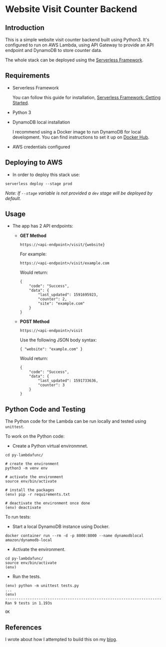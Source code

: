 # Website Visit Counter Backend

## Introduction
This is a simple website visit counter backend built using Python3. It's configured to run on AWS Lambda, using API Gateway to provide an API endpoint and DynamoDB to store counter data.

The whole stack can be deployed using the [Serverless Framework](https://www.serverless.com/).

## Requirements
+ Serverless Framework

    You can follow this guide for installation, [Serverless Framework: Getting Started](https://www.serverless.com/framework/docs/getting-started/).

+ Python 3
+ DynamoDB local installation

    I recommend using a Docker image to run DynamoDB for local development. You can find instructions to set it up on [Docker Hub](https://hub.docker.com/r/amazon/dynamodb-local/).

+ AWS credentials configured

## Deploying to AWS
+ In order to deploy this stack use:
```
serverless deploy --stage prod
```
*Note: If `--stage` variable is not provided a `dev` stage will be deployed by default.*

## Usage
+ The app has 2 API endpoints:
    + **GET Method**
        
        `https://<api-endpoint>/visit/{website}`
        
        For example:
        
        `https://<api-endpoint>/visit/example.com`
        
        Would return:
        ```
        {
            "code": "Success",
            "data": {
                "last_updated": 1591695923,
                "counter": 2,
                "site": "example.com"
            }
        }
        ```

    + **POST Method**
        
        `https://<api-endpoint>/visit`

        Use the following JSON body syntax:
        
        ```
        { "website": "example.com" }
        ```

        Would return:
        ```
        {
            "code": "Success",
            "data": {
                "last_updated": 1591733636,
                "counter": 3
            }
        }
        ```

## Python Code and Testing
The Python code for the Lambda can be run locally and tested using `unittest`.

To work on the Python code:
+ Create a Python virtual environmnet.
```
cd py-lambdafunc/

# create the environment
python3 -m venv env

# activate the environment
source env/bin/activate

# install the packages
(env) pip -r requirements.txt

# deactivate the environment once done
(env) deactivate
```


To run tests:
+ Start a local DynamoDB instance using Docker.
```
docker container run --rm -d -p 8000:8000 --name dynamodblocal amazon/dynamodb-local
```

+ Activate the environment.
```
cd py-lambdafunc/
source env/bin/activate
(env)
```
+ Run the tests.
```
(env) python -m unittest tests.py
...
(env)
----------------------------------------------------------------------
Ran 9 tests in 1.193s

OK
```

## References
I wrote about how I attempted to build this on my [blog](#).